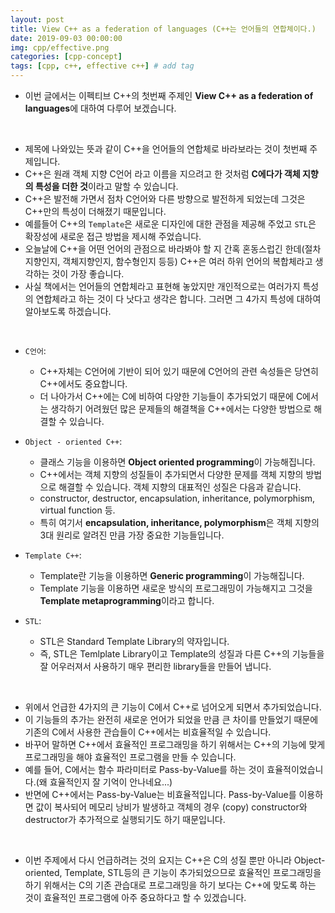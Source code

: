 ```yaml
---
layout: post
title: View C++ as a federation of languages (C++는 언어들의 연합체이다.)
date: 2019-09-03 00:00:00
img: cpp/effective.png
categories: [cpp-concept] 
tags: [cpp, c++, effective c++] # add tag
---
```


- 이번 글에서는 이펙티브 C++의 첫번째 주제인 **View C++ as a federation of languages**에 대하여 다루어 보겠습니다.

<br>

- 제목에 나와있는 뜻과 같이 C++을 언어들의 연합체로 바라보라는 것이 첫번째 주제입니다.
- C++은 원래 객체 지향 C언어 라고 이름을 지으려고 한 것처럼 **C에다가 객체 지향의 특성을 더한 것**이라고 말할 수 있습니다.
- C++은 발전해 가면서 점차 C언어와 다른 방향으로 발전하게 되었는데 그것은 C++만의 특성이 더해졌기 때문입니다.
- 예를들어 C++의 `Template`은 새로운 디자인에 대한 관점을 제공해 주었고 `STL`은 확장성에 새로운 접근 방법을 제시해 주었습니다.
- 오늘날에 C++을 어떤 언어의 관점으로 바라봐야 할 지 간혹 혼동스럽긴 한데(절차지향인지, 객체지향인지, 함수형인지 등등) C++은 여러 하위 언어의 복합체라고 생각하는 것이 가장 좋습니다.
- 사실 책에서는 언어들의 연합체라고 표현해 놓았지만 개인적으로는 여러가지 특성의 연합체라고 하는 것이 다 낫다고 생각은 합니다. 그러면 그 4가지 특성에 대하여 알아보도록 하겠습니다.

<br>

- `C언어`: 
    - C++자체는 C언어에 기반이 되어 있기 때문에 C언어의 관련 속성들은 당연히 C++에서도 중요합니다. 
    - 더 나아가서 C++에는 C에 비하여 다양한 기능들이 추가되었기 때문에 C에서는 생각하기 어려웠던 많은 문제들의 해결책을 C++에서는 다양한 방법으로 해결할 수 있습니다.

- `Object - oriented C++`:
    - 클래스 기능을 이용하면 **Object oriented programming**이 가능해집니다.
    - C++에서는 객체 지향의 성질들이 추가되면서 다양한 문제를 객체 지향의 방법으로 해결할 수 있습니다. 객체 지향의 대표적인 성질은 다음과 같습니다.
    - constructor, destructor, encapsulation, inheritance, polymorphism, virtual function 등.
    - 특히 여기서 **encapsulation, inheritance, polymorphism**은 객체 지향의 3대 원리로 알려진 만큼 가장 중요한 기능들입니다.

- `Template C++`:
    - Template란 기능을 이용하면 **Generic programming**이 가능해집니다.
    - Template 기능을 이용하면 새로운 방식의 프로그래밍이 가능해지고 그것을  **Template metaprogramming**이라고 합니다.
- `STL`:
    - STL은 Standard Template Library의 약자입니다.
    - 즉, STL은 Temlplate Library이고 Template의 성질과 다른 C++의 기능들을 잘 어우러져서 사용하기 매우 편리한 library들을 만들어 냅니다.

<br>

- 위에서 언급한 4가지의 큰 기능이 C에서 C++로 넘어오게 되면서 추가되었습니다.
- 이 기능들의 추가는 완전히 새로운 언어가 되었을 만큼 큰 차이를 만들었기 때문에 기존의 C에서 사용한 관습들이 C++에서는 비효율적일 수 있습니다.
- 바꾸어 말하면 C++에서 효율적인 프로그래밍을 하기 위해서는 C++의 기능에 맞게 프로그래밍을 해야 효율적인 프로그램을 만들 수 있습니다.
- 예를 들어, C에서는 함수 파라미터로 Pass-by-Value를 하는 것이 효율적이었습니다.(왜 효율적인지 잘 기억이 안나네요...)
- 반면에 C++에서는 Pass-by-Value는 비효율적입니다. Pass-by-Value를 이용하면 값이 복사되어 메모리 낭비가 발생하고 객체의 경우 (copy) constructor와 destructor가 추가적으로 실행되기도 하기 때문입니다.

<br>

- 이번 주제에서 다시 언급하려는 것의 요지는 C++은 C의 성질 뿐만 아니라 Object-oriented, Template, STL등의 큰 기능이 추가되었으므로 효율적인 프로그래밍을 하기 위해서는 C의 기존 관습대로 프로그래밍을 하기 보다는 C++에 맞도록 하는 것이 효율적인 프로그램에 아주 중요하다고 할 수 있겠습니다.
